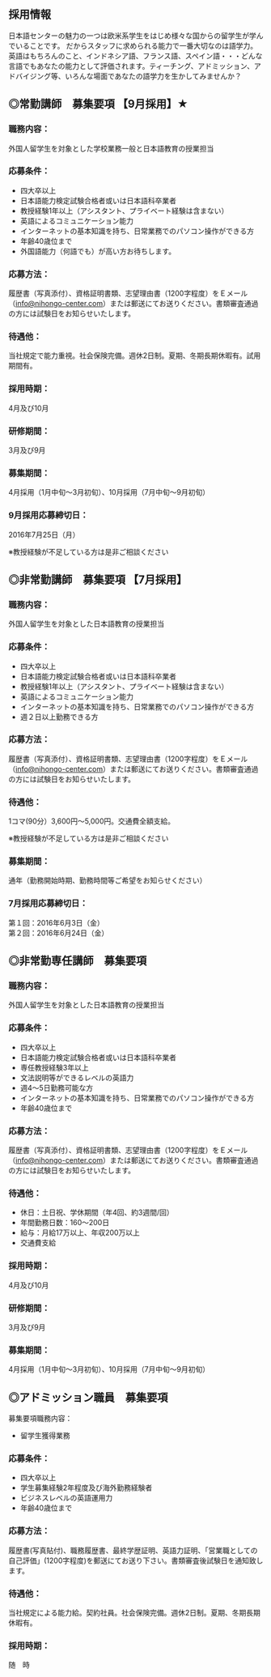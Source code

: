 ## 採用情報

日本語センターの魅力の一つは欧米系学生をはじめ様々な国からの留学生が学んでいることです。
だからスタッフに求められる能力で一番大切なのは語学力。
英語はもちろんのこと、インドネシア語、フランス語、スペイン語・・・どんな言語でもあなたの能力として評価されます。ティーチング、アドミッション、アドバイジング等、いろんな場面であなたの語学力を生かしてみませんか？


## ◎常勤講師　募集要項 【9月採用】★

### 職務内容：

外国人留学生を対象とした学校業務一般と日本語教育の授業担当

### 応募条件：

- 四大卒以上
- 日本語能力検定試験合格者或いは日本語科卒業者
- 教授経験1年以上（アシスタント、プライベート経験は含まない）
- 英語によるコミュニケーション能力
- インターネットの基本知識を持ち、日常業務でのパソコン操作ができる方
- 年齢40歳位まで
- 外国語能力（何語でも）が高い方お待ちします。

### 応募方法：

履歴書（写真添付）、資格証明書類、志望理由書（1200字程度）をＥメール（info@nihongo-center.com）または郵送にてお送りください。書類審査通過の方には試験日をお知らせいたします。

### 待遇他：

当社規定で能力重視。社会保険完備。週休2日制。夏期、冬期長期休暇有。試用期間有。

### 採用時期：

4月及び10月

### 研修期間：

3月及び9月

### 募集期間：

4月採用（1月中旬～3月初旬）、10月採用（7月中旬～9月初旬）

### 9月採用応募締切日：

2016年7月25日（月）

※教授経験が不足している方は是非ご相談ください

## ◎非常勤講師　募集要項 【7月採用】

### 職務内容：

外国人留学生を対象とした日本語教育の授業担当

### 応募条件：

- 四大卒以上
- 日本語能力検定試験合格者或いは日本語科卒業者
- 教授経験1年以上（アシスタント、プライベート経験は含まない）
- 英語によるコミュニケーション能力
- インターネットの基本知識を持ち、日常業務でのパソコン操作ができる方
- 週２日以上勤務できる方

### 応募方法：

履歴書（写真添付）、資格証明書類、志望理由書（1200字程度）をＥメール（info@nihongo-center.com）または郵送にてお送りください。書類審査通過の方には試験日をお知らせいたします。

### 待遇他：

1コマ(90分）3,600円～5,000円。交通費全額支給。

※教授経験が不足している方は是非ご相談ください

### 募集期間：

通年（勤務開始時期、勤務時間等ご希望をお知らせください）

### 7月採用応募締切日：

第１回：2016年6月3日（金）  
第２回：2016年6月24日（金）

## ◎非常勤専任講師　募集要項

### 職務内容：

外国人留学生を対象とした日本語教育の授業担当

### 応募条件：

- 四大卒以上
- 日本語能力検定試験合格者或いは日本語科卒業者
- 専任教授経験3年以上
- 文法説明等ができるレベルの英語力
- 週4～5日勤務可能な方
- インターネットの基本知識を持ち、日常業務でのパソコン操作ができる方
- 年齢40歳位まで

### 応募方法：

履歴書（写真添付）、資格証明書類、志望理由書（1200字程度）をＥメール（info@nihongo-center.com）または郵送にてお送りください。書類審査通過の方には試験日をお知らせいたします。

### 待遇他：

- 休日：土日祝、学休期間（年4回、約3週間/回）
- 年間勤務日数：160～200日
- 給与：月給17万以上、年収200万以上
- 交通費支給

### 採用時期：

4月及び10月

### 研修期間：

3月及び9月

### 募集期間：

4月採用（1月中旬～3月初旬）、10月採用（7月中旬～9月初旬）

## ◎アドミッション職員　募集要項

募集要項職務内容：

- 留学生獲得業務

### 応募条件：

- 四大卒以上
- 学生募集経験2年程度及び海外勤務経験者
- ビジネスレベルの英語運用力
- 年齢40歳位まで

### 応募方法：

履歴書(写真貼付)、職務履歴書、最終学歴証明、英語力証明、「営業職としての自己評価」(1200字程度)を郵送にてお送り下さい。書類審査後試験日を通知致します。

### 待遇他：

当社規定による能力給。契約社員。社会保険完備。週休2日制。夏期、冬期長期休暇有。

### 採用時期：

随　時
